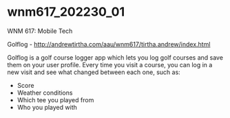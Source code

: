 # wnm617_202230_01
WNM 617: Mobile Tech

Golflog - http://andrewtirtha.com/aau/wnm617/tirtha.andrew/index.html

Golflog is a golf course logger app which lets you log golf courses and save them on your user profile. Every time you visit a course, you can log in a new visit and see what changed between each one, such as:

- Score
- Weather conditions
- Which tee you played from
- Who you played with

